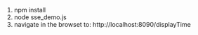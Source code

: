 1. npm install<br/> 
2. node sse_demo.js<br/> 
3. navigate in the browset to: http://localhost:8090/displayTime
